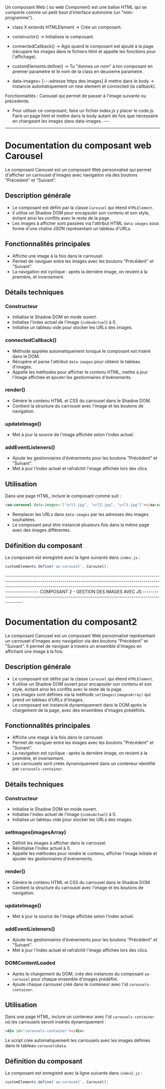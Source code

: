 Un composant Web ( ou web Component) est une balise HTML qui se comporte comme un petit bout d’interface autonome (un "mini-programme").

* class X extends HTMLElement	-> Crée un composant.

* constructor() ->	Initialises le composant.	

* connectedCallback() ->	Agis quand le composant est ajouté à la page (récupere les images dans le fichiers html et appelle les fonctions pour l'affichage).

* customElements.define()	-> Tu "donnes un nom" à ton composant en premier parametre et le nom de la class en deuxieme parametre.

* <aa-carousel> data-images= [---adresse https des images]	A mettre dans le body -> instancie automatiquement un new element et connected (la callback).

Fonctionnalités : Carousel qui permet de passer à l'image suivante ou précedente.

* Pour utiliser ce composant, faire un fichier index.js y placer le code js. Faire un page html et mettre <aa-carousel> dans le body autant de fois que necessaire en changeant les images dans data-images.  --- 

---------------------------------------------------------------------------------------------------------------------------------------------------------------------------------

# Documentation du composant web Carousel 

Le composant Carousel est un composant Web personnalisé qui permet d'afficher un carrousel d'images avec navigation via des boutons "Précédent" et "Suivant".

## Description générale

- Le composant est défini par la classe `Carousel` qui étend `HTMLElement`.
- Il utilise un Shadow DOM pour encapsuler son contenu et son style, évitant ainsi les conflits avec le reste de la page.
- Les images à afficher sont passées via l'attribut HTML `data-images` sous forme d'une chaîne JSON représentant un tableau d'URLs.

## Fonctionnalités principales

- Affiche une image à la fois dans le carrousel.
- Permet de naviguer entre les images avec les boutons "Précédent" et "Suivant".
- La navigation est cyclique : après la dernière image, on revient à la première, et inversement.

## Détails techniques

### Constructeur

- Initialise le Shadow DOM en mode ouvert.
- Initialise l'index actuel de l'image (`indexActuel`) à 0.
- Initialise un tableau vide pour stocker les URLs des images.

### connectedCallback()

- Méthode appelée automatiquement lorsque le composant est inséré dans le DOM.
- Récupère et parse l'attribut `data-images` pour obtenir le tableau d'images.
- Appelle les méthodes pour afficher le contenu HTML, mettre à jour l'image affichée et ajouter les gestionnaires d'événements.

### render()

- Génère le contenu HTML et CSS du carrousel dans le Shadow DOM.
- Contient la structure du carrousel avec l'image et les boutons de navigation.

### updateImage()

- Met à jour la source de l'image affichée selon l'index actuel.

### addEventListeners()

- Ajoute les gestionnaires d'événements pour les boutons "Précédent" et "Suivant".
- Met à jour l'index actuel et rafraîchit l'image affichée lors des clics.

## Utilisation

Dans une page HTML, inclure le composant comme suit :

```html
<aa-carousel data-images='["url1.jpg", "url2.jpg", "url3.jpg"]'></aa-carousel>
```

- Remplacer les URLs dans `data-images` par les adresses des images souhaitées.
- Le composant peut être instancié plusieurs fois dans la même page avec des images différentes.

## Définition du composant

Le composant est enregistré avec la ligne suivante dans `index.js` :

```js
customElements.define('aa-carousel', Carousel);
```

----------------------------------------------------------------------------------------------------------------------------------------------------------------------------------------------------------------------------------------------------------- COMPOSANT 2 - GESTION DES IMAGES AVEC JS -----------------------------------------------------------------------------------------------

# Documentation du composant2 

Le composant Carousel est un composant Web personnalisé représentant un carrousel d'images avec navigation via des boutons "Précédent" et "Suivant". Il permet de naviguer à travers un ensemble d'images en affichant une image à la fois.

## Description générale

- Le composant est défini par la classe `Carousel` qui étend `HTMLElement`.
- Il utilise un Shadow DOM ouvert pour encapsuler son contenu et son style, évitant ainsi les conflits avec le reste de la page.
- Les images sont définies via la méthode `setImages(imagesArray)` qui prend un tableau d'URLs d'images.
- Le composant est instancié dynamiquement dans le DOM après le chargement de la page, avec des ensembles d'images prédéfinis.

## Fonctionnalités principales

- Affiche une image à la fois dans le carrousel.
- Permet de naviguer entre les images avec les boutons "Précédent" et "Suivant".
- La navigation est cyclique : après la dernière image, on revient à la première, et inversement.
- Les carrousels sont créés dynamiquement dans un conteneur identifié par `carousels-container`.

## Détails techniques

### Constructeur

- Initialise le Shadow DOM en mode ouvert.
- Initialise l'index actuel de l'image (`indexActuel`) à 0.
- Initialise un tableau vide pour stocker les URLs des images.

### setImages(imagesArray)

- Définit les images à afficher dans le carrousel.
- Réinitialise l'index actuel à 0.
- Appelle les méthodes pour rendre le contenu, afficher l'image initiale et ajouter les gestionnaires d'événements.

### render()

- Génère le contenu HTML et CSS du carrousel dans le Shadow DOM.
- Contient la structure du carrousel avec l'image et les boutons de navigation.

### updateImage()

- Met à jour la source de l'image affichée selon l'index actuel.

### addEventListeners()

- Ajoute les gestionnaires d'événements pour les boutons "Précédent" et "Suivant".
- Met à jour l'index actuel et rafraîchit l'image affichée lors des clics.

### DOMContentLoaded

- Après le chargement du DOM, crée des instances du composant `aa-carousel` pour chaque ensemble d'images prédéfini.
- Ajoute chaque carrousel créé dans le conteneur avec l'id `carousels-container`.

## Utilisation

Dans une page HTML, inclure un conteneur avec l'id `carousels-container` où les carrousels seront insérés dynamiquement :

```html
<div id="carousels-container"></div>
```

Le script crée automatiquement les carrousels avec les images définies dans le tableau `carouselsData`.

## Définition du composant

Le composant est enregistré avec la ligne suivante dans `index2.js` :

```js
customElements.define('aa-carousel', Carousel);
